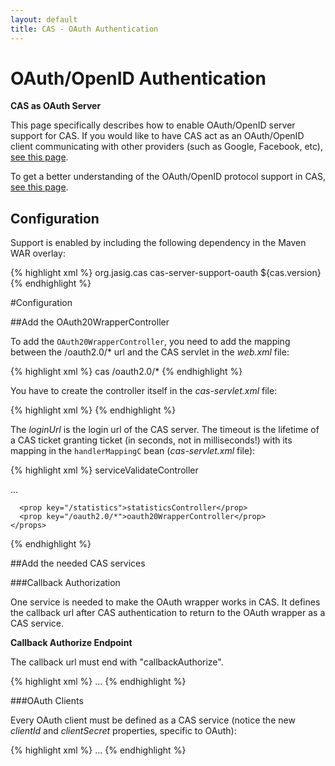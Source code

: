 ```yaml
---
layout: default
title: CAS - OAuth Authentication
---
```


# OAuth/OpenID Authentication

<div class="alert alert-info"><strong>CAS as OAuth Server</strong><p>This page specifically describes how to enable OAuth/OpenID server support for CAS. If you would like to have CAS act as an OAuth/OpenID client communicating with other providers (such as Google, Facebook, etc), <a href="../integration/Delegate-Authentication.html">see this page</a>.</p></div>

To get a better understanding of the OAuth/OpenID protocol support in CAS, [see this page](../protocol/OAuth-Protocol.html).

## Configuration
Support is enabled by including the following dependency in the Maven WAR overlay:

{% highlight xml %}
<dependency>
  <groupId>org.jasig.cas</groupId>
  <artifactId>cas-server-support-oauth</artifactId>
  <version>${cas.version}</version>
</dependency>
{% endhighlight %}

#Configuration


##Add the OAuth20WrapperController

To add the `OAuth20WrapperController`, you need to add the mapping between the /oauth2.0/* url and the CAS servlet in the *web.xml* file:

{% highlight xml %}
<servlet-mapping>
  <servlet-name>cas</servlet-name>
  <url-pattern>/oauth2.0/*</url-pattern>
</servlet-mapping>
{% endhighlight %}

You have to create the controller itself in the *cas-servlet.xml* file:

{% highlight xml %}
<bean id="oauth20WrapperController"
        class="org.jasig.cas.support.oauth.web.OAuth20WrapperController"
        p:loginUrl="${server.prefix}/login"
        p:timeout="${tgt.timeToKillInSeconds:7200}" />
{% endhighlight %}

The *loginUrl* is the login url of the CAS server. The timeout is the lifetime of a CAS ticket granting ticket (in seconds, not in milliseconds!) with its mapping in the `handlerMappingC` bean (*cas-servlet.xml* file):

{% highlight xml %}
<bean id="handlerMappingC" class="org.springframework.web.servlet.handler.SimpleUrlHandlerMapping">
  <property name="mappings">
    <props>
      <prop key="/serviceValidate">serviceValidateController</prop>
 
   ...
 
      <prop key="/statistics">statisticsController</prop>
      <prop key="/oauth2.0/*">oauth20WrapperController</prop>
    </props>
  </property>
  <property name="alwaysUseFullPath" value="true" />
</bean>
{% endhighlight %}


##Add the needed CAS services

###Callback Authorization

One service is needed to make the OAuth wrapper works in CAS. It defines the callback url after CAS authentication to return to the OAuth wrapper as a CAS service.  

<div class="alert alert-info"><strong>Callback Authorize Endpoint</strong><p>The callback url must end with "callbackAuthorize".</p></div>

{% highlight xml %}
<bean id="serviceRegistryDao" class="org.jasig.cas.services.InMemoryServiceRegistryDaoImpl">
  <property name="registeredServices">
    <list>
      <!-- A dedicated component to recognize OAuth Callback Authorization requests -->
      <!-- By default, service ids only support regex patterns if/when needed -->
      <bean class="org.jasig.cas.support.oauth.services.OAuthCallbackAuthorizeService"
            p:id="0"
            p:name="HTTP" 
            p:description="oauth wrapper callback url" 
            p:serviceId="${server.prefix}/oauth2.0/callbackAuthorize" />
...
{% endhighlight %}


###OAuth Clients

Every OAuth client must be defined as a CAS service (notice the new *clientId* and *clientSecret* properties, specific to OAuth):

{% highlight xml %}
<bean id="serviceRegistryDao" class="org.jasig.cas.services.InMemoryServiceRegistryDaoImpl">
  <property name="registeredServices">
    <list>
      <!-- Supports regex patterns by default for service ids --> 
      <bean class="org.jasig.cas.support.oauth.services.OAuthRegisteredService"
            p:id="1"
            p:name="serviceName" 
            p:description="Service Description"
            p:serviceId="oauth client service url"
            p:bypassApprovalPrompt="false" 
            p:clientId="client id goes here" 
            p:clientSecret="client secret goes here" /> 
...
{% endhighlight %}

